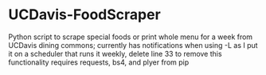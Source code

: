 # UCDavis-FoodScraper
Python script to scrape special foods or print whole menu for a week from UCDavis dining commons; currently has notifications when using -L as I put it on a scheduler that runs it weekly, delete line 33 to remove this functionality
requires requests, bs4, and plyer from pip
